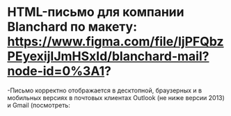 # HTML-письмо для компании Blanchard по макету: https://www.figma.com/file/IjPFQbzPEyexijIJmHSxId/blanchard-mail?node-id=0%3A1?
-Письмо корректно отображается в десктопной, браузерных и в мобильных версиях в почтовых клиентах Outlook (не ниже версии 2013) и Gmail (посмотреть: 
